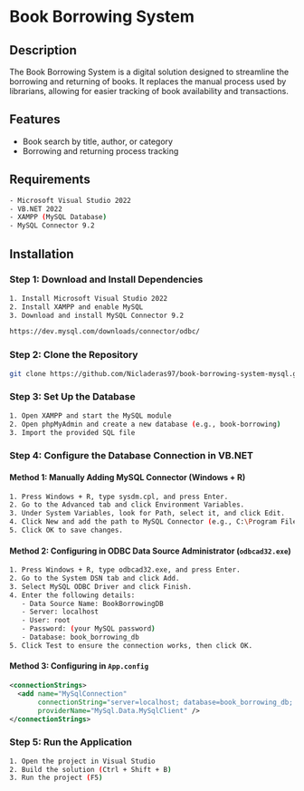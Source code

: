 # Book Borrowing System

## Description
The Book Borrowing System is a digital solution designed to streamline the borrowing and returning of books. It replaces the manual process used by librarians, allowing for easier tracking of book availability and transactions.

## Features
- Book search by title, author, or category
- Borrowing and returning process tracking

## Requirements
```sh
- Microsoft Visual Studio 2022
- VB.NET 2022
- XAMPP (MySQL Database)
- MySQL Connector 9.2
```

## Installation
### Step 1: Download and Install Dependencies
```sh
1. Install Microsoft Visual Studio 2022
2. Install XAMPP and enable MySQL
3. Download and install MySQL Connector 9.2
```

```sh
https://dev.mysql.com/downloads/connector/odbc/
```

### Step 2: Clone the Repository
```sh
git clone https://github.com/Nicladeras97/book-borrowing-system-mysql.git
```

### Step 3: Set Up the Database
```sh
1. Open XAMPP and start the MySQL module
2. Open phpMyAdmin and create a new database (e.g., book-borrowing)
3. Import the provided SQL file 
```

### Step 4: Configure the Database Connection in VB.NET
#### Method 1: Manually Adding MySQL Connector (Windows + R)
```sh
1. Press Windows + R, type sysdm.cpl, and press Enter.
2. Go to the Advanced tab and click Environment Variables.
3. Under System Variables, look for Path, select it, and click Edit.
4. Click New and add the path to MySQL Connector (e.g., C:\Program Files (x86)\MySQL\Connector NET 9.2\).
5. Click OK to save changes.
```

#### Method 2: Configuring in ODBC Data Source Administrator (`odbcad32.exe`)
```sh
1. Press Windows + R, type odbcad32.exe, and press Enter.
2. Go to the System DSN tab and click Add.
3. Select MySQL ODBC Driver and click Finish.
4. Enter the following details:
   - Data Source Name: BookBorrowingDB
   - Server: localhost
   - User: root
   - Password: (your MySQL password)
   - Database: book_borrowing_db
5. Click Test to ensure the connection works, then click OK.
```

#### Method 3: Configuring in `App.config`
```xml
<connectionStrings>
  <add name="MySqlConnection" 
       connectionString="server=localhost; database=book_borrowing_db; user id=root; password=yourpassword;" 
       providerName="MySql.Data.MySqlClient" />
</connectionStrings>
```

### Step 5: Run the Application
```sh
1. Open the project in Visual Studio
2. Build the solution (Ctrl + Shift + B)
3. Run the project (F5)
```
